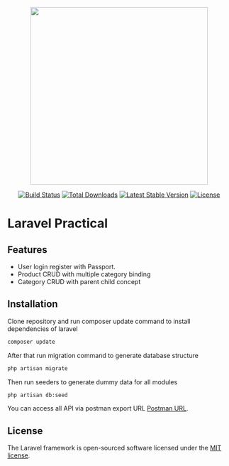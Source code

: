 <p align="center"><a href="https://laravel.com" target="_blank"><img src="https://raw.githubusercontent.com/laravel/art/master/logo-lockup/5%20SVG/2%20CMYK/1%20Full%20Color/laravel-logolockup-cmyk-red.svg" width="400"></a></p>

<p align="center">
<a href="https://travis-ci.org/laravel/framework"><img src="https://travis-ci.org/laravel/framework.svg" alt="Build Status"></a>
<a href="https://packagist.org/packages/laravel/framework"><img src="https://img.shields.io/packagist/dt/laravel/framework" alt="Total Downloads"></a>
<a href="https://packagist.org/packages/laravel/framework"><img src="https://img.shields.io/packagist/v/laravel/framework" alt="Latest Stable Version"></a>
<a href="https://packagist.org/packages/laravel/framework"><img src="https://img.shields.io/packagist/l/laravel/framework" alt="License"></a>
</p>

# Laravel Practical

## Features

- User login register with Passport.
- Product CRUD with multiple category binding
- Category CRUD with parent child concept 

## Installation

Clone repository and run composer update command to install dependencies of laravel
```sh
composer update
```

After that run migration command to generate database structure
```sh
php artisan migrate
```

Then run seeders to generate dummy data for all modules
```sh
php artisan db:seed
```

You can access all API via postman export URL
[Postman URL](https://www.getpostman.com/collections/93dc975779acecfd613d).

## License

The Laravel framework is open-sourced software licensed under the [MIT license](https://opensource.org/licenses/MIT).
